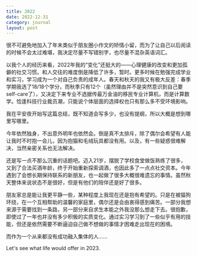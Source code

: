 ```yaml
---
title: 2022
date: 2022-12-31
category: journal
layout: post
---
```


很不可避免地加入了年末类似于朋友圈小作文的矫情小留，而为了让自己以后阅读的时候不会太过难堪，我决定尽量不写错别字，也尽量不混杂英语词汇。

以我个人的经历来看，2022年我的“变化”还挺大的——心理健康的改变和更加孤僻的社交习惯。和人交往的难度倒是降低了许多，暂时。更多时候在勉强完成学业和实习，学习成为一个对自己负责的成年人。春天和秋天的我又有极大反差：春季学期我选了18/18个学分，而秋季只有12个（虽然理由并不是突然意识到自己要self-care了），又决定下来专业不选据传最万金油的移民专业计算机，而是计算数学。恰逢科技行业裁员潮，只能说个体层面的选择权也只有那么多不受环境影响。

我在平安夜开始写这篇总结，既不知道会写多少，也没有提纲，所以大概是想到哪里写哪里。

今年依然独身，不出意外明年也依然会。倒是真不太排斥，除了偶尔会希望有人能让我时不时抱一会儿，因为抱猫和毛绒玩具都没有用。以及，有一些疑惑很难解决，当然亲密关系也无法解决。

还是写一点不那么沉重的话题吧。迈入21岁，摆脱了学校食堂做饭熟练了很多，又到了合法买酒年龄，终于开始重新探索调酒，也因此多了一点点社交资本。今年遇到了会想长期保持联系的新朋友，也一起做了很多大概很难遗忘的事情。虽然秋天整体来说状态不是很好，但是有他们的陪伴还是好了很多。

朋友家总是能让我更平静一些，某种程度上我现在还是抱有希望的。只是在被猫狗环绕，在一个互相帮助的温馨的家庭里，偶尔还是会由衷得感到痛苦。一部分我想来源于需要找到一条路，另一部分来自求生本能之外我没那么想走下去。很抱歉，即使过了一年也并没有多少积极的实质变化。通过实习学习到了一些似乎有用的技能，但还是依然需要不断逼迫自己做不想做的事情才困难走出现在的困境。

而作为一个从来都没有成功融入集体的人......

Let's see what life would offer in 2023. 


